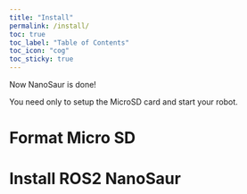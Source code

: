 ```yaml
---
title: "Install"
permalink: /install/
toc: true
toc_label: "Table of Contents"
toc_icon: "cog"
toc_sticky: true
---
```


Now NanoSaur is done!

You need only to setup the MicroSD card and start your robot.

# Format Micro SD

# Install ROS2 NanoSaur